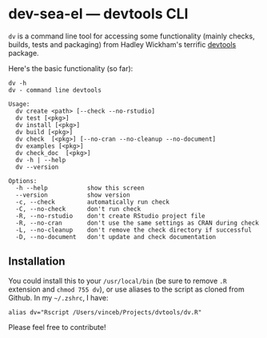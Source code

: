 # dev-sea-el — devtools CLI

`dv` is a command line tool for accessing some functionality (mainly checks,
builds, tests and packaging) from Hadley Wickham's terrific
[devtools](https://github.com/hadley/devtools) package.

Here's the basic functionality (so far):

    dv -h
    dv - command line devtools

    Usage:
      dv create <path> [--check --no-rstudio]
      dv test [<pkg>]
      dv install [<pkg>]
      dv build [<pkg>]
      dv check  [<pkg>] [--no-cran --no-cleanup --no-document]
      dv examples [<pkg>]
      dv check_doc  [<pkg>]
      dv -h | --help
      dv --version

    Options:
      -h --help           show this screen
      --version           show version
      -c, --check         automatically run check
      -C, --no-check      don't run check
      -R, --no-rstudio    don't create RStudio project file
      -R, --no-cran       don't use the same settings as CRAN during check
      -L, --no-cleanup    don't remove the check directory if successful
      -D, --no-document   don't update and check documentation

## Installation

You could install this to your `/usr/local/bin` (be sure to remove `.R`
extension and `chmod 755 dv`), or use aliases to the script as cloned from
Github. In my `~/.zshrc`, I have:

    alias dv="Rscript /Users/vinceb/Projects/dvtools/dv.R"

Please feel free to contribute!
